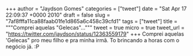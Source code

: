
+++
author = "Jaydson Gomes"
categories = ["tweet"]
date = "Sat Apr 17 22:09:37 +0000 2010"
draft = false
slug = "7af8fffa11ca88faab01fe1d865a6c458c39cfd1"
tags = ["tweet"]
title = """Comprei aquelas "Gelecas"..."""
tweet = true
micro = true
tweet_url = "https://twitter.com/jaydson/status/12363559179"
+++
Comprei aquelas 'Gelecas" pro meu filho e pra minha irmã. To brincando a horas com o negócio já. :P
